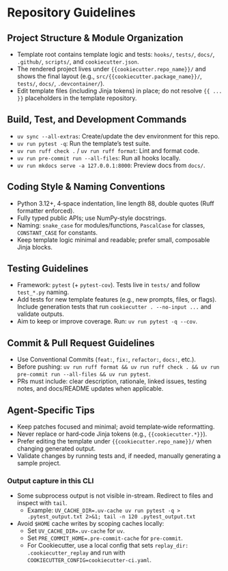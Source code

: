 # Repository Guidelines

## Project Structure & Module Organization

- Template root contains template logic and tests: `hooks/`, `tests/`, `docs/`, `.github/`, `scripts/`, and `cookiecutter.json`.
- The rendered project lives under `{{cookiecutter.repo_name}}/` and shows the final layout (e.g., `src/{{cookiecutter.package_name}}/`, `tests/`, `docs/`, `.devcontainer/`).
- Edit template files (including Jinja tokens) in place; do not resolve `{{ ... }}` placeholders in the template repository.

## Build, Test, and Development Commands

- `uv sync --all-extras`: Create/update the dev environment for this repo.
- `uv run pytest -q`: Run the template’s test suite.
- `uv run ruff check .` / `uv run ruff format`: Lint and format code.
- `uv run pre-commit run --all-files`: Run all hooks locally.
- `uv run mkdocs serve -a 127.0.0.1:8000`: Preview docs from `docs/`.

## Coding Style & Naming Conventions

- Python 3.12+, 4‑space indentation, line length 88, double quotes (Ruff formatter enforced).
- Fully typed public APIs; use NumPy‑style docstrings.
- Naming: `snake_case` for modules/functions, `PascalCase` for classes, `CONSTANT_CASE` for constants.
- Keep template logic minimal and readable; prefer small, composable Jinja blocks.

## Testing Guidelines

- Framework: `pytest` (+ `pytest-cov`). Tests live in `tests/` and follow `test_*.py` naming.
- Add tests for new template features (e.g., new prompts, files, or flags). Include generation tests that run `cookiecutter . --no-input ...` and validate outputs.
- Aim to keep or improve coverage. Run: `uv run pytest -q --cov`.

## Commit & Pull Request Guidelines

- Use Conventional Commits (`feat:`, `fix:`, `refactor:`, `docs:`, etc.).
- Before pushing: `uv run ruff format && uv run ruff check . && uv run pre-commit run --all-files && uv run pytest`.
- PRs must include: clear description, rationale, linked issues, testing notes, and docs/README updates when applicable.

## Agent-Specific Tips

- Keep patches focused and minimal; avoid template‑wide reformatting.
- Never replace or hard‑code Jinja tokens (e.g., `{{cookiecutter.*}}`).
- Prefer editing the template under `{{cookiecutter.repo_name}}/` when changing generated output.
- Validate changes by running tests and, if needed, manually generating a sample project.

### Output capture in this CLI

- Some subprocess output is not visible in-stream. Redirect to files and inspect with `tail`.
  - Example: `UV_CACHE_DIR=.uv-cache uv run pytest -q > .pytest_output.txt 2>&1; tail -n 120 .pytest_output.txt`
- Avoid `$HOME` cache writes by scoping caches locally:
  - Set `UV_CACHE_DIR=.uv-cache` for `uv`.
  - Set `PRE_COMMIT_HOME=.pre-commit-cache` for `pre-commit`.
  - For Cookiecutter, use a local config that sets `replay_dir: .cookiecutter_replay` and run with `COOKIECUTTER_CONFIG=cookiecutter-ci.yaml`.
